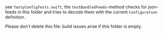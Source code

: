
see `TastyConfigTests.swift`, the `testBundledFeeds`-method checks for json-feeds in this folder and tries to decode them with the current `Configuration` definition.

Please don't delete this file: build issues arise if this folder is empty.